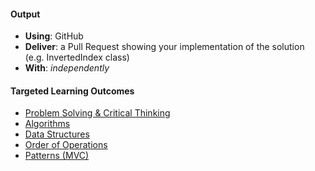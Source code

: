 #### Output
- **Using**: GitHub
- **Deliver**: a Pull Request showing your implementation of the solution (e.g. InvertedIndex class)
- **With**: *independently*

#### Targeted Learning Outcomes
- [Problem Solving & Critical Thinking](https://github.com/andela/learningmap/tree/master/Phase-C/Entry-level%20Developer/Curriculum/14%20-%20Problem%20Solving%20%26%20Critical%20Thinking)
- [Algorithms](https://github.com/andela/learningmap/tree/master/Phase-C/Entry-level%20Developer/Curriculum/22%20-%20Algorithms)
- [Data Structures](https://github.com/andela/learningmap/tree/master/Phase-C/Entry-level%20Developer/Curriculum/24%20-%20Data%20Structures)
- [Order of Operations](https://github.com/andela/learningmap/tree/master/Phase-C/Entry-level%20Developer/Curriculum/27%20-%20Order%20of%20Operations)
- [Patterns (MVC)](https://github.com/andela/learningmap/tree/master/Phase-C/Entry-level%20Developer/Curriculum/23%20-%20Patterns%20(MVC))